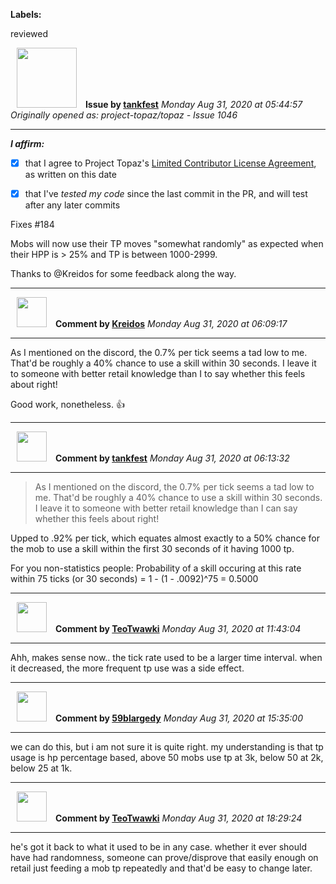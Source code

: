 **Labels:**

reviewed



<a href="https://github.com/tankfest"><img src="https://avatars1.githubusercontent.com/u/37684138?v=4" width="96" height="96" hspace="10"></img></a> **Issue by [tankfest](https://github.com/tankfest)**
_Monday Aug 31, 2020 at 05:44:57_
_Originally opened as: project-topaz/topaz - Issue 1046_

----

<!-- place 'x' mark between square [] brackets to affirm: -->
**_I affirm:_**
- [x] that I agree to Project Topaz's [Limited Contributor License Agreement](http://project-topaz.com/blob/release/CONTRIBUTOR_AGREEMENT.md), as written on this date
- [x] that I've _tested my code_ since the last commit in the PR, and will test after any later commits

Fixes #184 

Mobs will now use their TP moves "somewhat randomly" as expected when their HPP is > 25% and TP is between 1000-2999.

Thanks to @Kreidos for some feedback along the way.


----
<a href="https://github.com/Kreidos"><img src="https://avatars0.githubusercontent.com/u/12466395?v=4" width="48" height="48" hspace="10"></img></a> **Comment by [Kreidos](https://github.com/Kreidos)**
_Monday Aug 31, 2020 at 06:09:17_

----

As I mentioned on the discord, the 0.7% per tick seems a tad low to me. That'd be roughly a 40% chance to use a skill within 30 seconds. I leave it to someone with better retail knowledge than I to say whether this feels about right!

Good work, nonetheless. :+1: 


----
<a href="https://github.com/tankfest"><img src="https://avatars1.githubusercontent.com/u/37684138?v=4" width="48" height="48" hspace="10"></img></a> **Comment by [tankfest](https://github.com/tankfest)**
_Monday Aug 31, 2020 at 06:13:32_

----

> 
> 
> As I mentioned on the discord, the 0.7% per tick seems a tad low to me. That'd be roughly a 40% chance to use a skill within 30 seconds. I leave it to someone with better retail knowledge than I can say whether this feels about right!

Upped to .92% per tick, which equates almost exactly to a 50% chance for the mob to use a skill within the first 30 seconds of it having 1000 tp.

For you non-statistics people:  Probability of a skill occuring at this rate within 75 ticks (or 30 seconds) = 1 - (1 - .0092)^75 = 0.5000


----
<a href="https://github.com/TeoTwawki"><img src="https://avatars0.githubusercontent.com/u/6871475?v=4" width="48" height="48" hspace="10"></img></a> **Comment by [TeoTwawki](https://github.com/TeoTwawki)**
_Monday Aug 31, 2020 at 11:43:04_

----

Ahh, makes sense now.. the tick rate used to be a larger time interval. when it decreased, the more frequent tp use was a side effect.


----
<a href="https://github.com/59blargedy"><img src="https://avatars0.githubusercontent.com/u/52636208?v=4" width="48" height="48" hspace="10"></img></a> **Comment by [59blargedy](https://github.com/59blargedy)**
_Monday Aug 31, 2020 at 15:35:00_

----

we can do this, but i am not sure it is quite right. my  understanding is that tp usage is hp percentage based, above 50 mobs use tp at 3k, below 50 at 2k, below 25 at 1k. 


----
<a href="https://github.com/TeoTwawki"><img src="https://avatars0.githubusercontent.com/u/6871475?v=4" width="48" height="48" hspace="10"></img></a> **Comment by [TeoTwawki](https://github.com/TeoTwawki)**
_Monday Aug 31, 2020 at 18:29:24_

----

he's got it back to what it used to be in any case. whether it ever should have had randomness, someone can prove/disprove that easily enough on retail just feeding a mob tp repeatedly and that'd be easy to change later.
